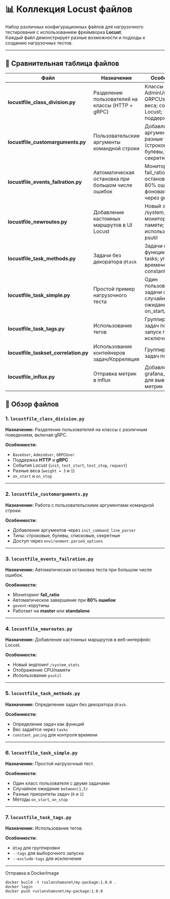 # 📊 Коллекция Locust файлов

Набор различных конфигурационных файлов для нагрузочного тестирования с использованием фреймворка **Locust**.  
Каждый файл демонстрирует разные возможности и подходы к созданию нагрузочных тестов.

---

## 📌 Сравнительная таблица файлов

| Файл                          | Назначение                                           | Особенности                                                                 |
|-------------------------------|------------------------------------------------------|------------------------------------------------------------------------------|
| **locustfile_class_division.py** | Разделение пользователей на классы (HTTP + gRPC)     | Классы BaseUser, AdminUser, GRPCUser; разные веса; события Locust; поддержка gRPC |
| **locustfile_customarguments.py** | Пользовательские аргументы командной строки         | Добавление аргументов; разные типы (строковые, булевы, списки, секретные)    |
| **locustfile_events_failration.py** | Автоматическая остановка при большом числе ошибок  | Мониторинг fail_ratio; остановка при 80% ошибок; фоновая проверка через gevent |
| **locustfile_newroutes.py**     | Добавление кастомных маршрутов в UI Locust          | Новый эндпоинт /system_stats; мониторинг CPU и памяти; использование psutil   |
| **locustfile_task_methods.py**  | Задачи без декоратора `@task`                       | Задачи как функции; словарь tasks; управление временем через constant_pacing  |
| **locustfile_task_simple.py**   | Простой пример нагрузочного теста                   | Один пользователь; две задачи с весами; случайное ожидание; on_start/on_stop  |
| **locustfile_task_tags.py**     | Использование тегов                                 | Группировка задач по тегам; запуск по тегам; исключение тегов                 |
| **locustfile_taskset_correlation.py**     | Использование контейнеров задач/Корреляция                                 | Группировка задач по группам              |
| **locustfile_influx.py**     | Отправка метрик в influx                                 | Добавлена папка grafana_dashboard для вывода метрик              |

## 📂 Обзор файлов

### 1. `locustfile_class_division.py`
**Назначение:** Разделение пользователей на классы с различным поведением, включая gRPC.  

**Особенности:**  
- `BaseUser`, `AdminUser`, `GRPCUser`  
- Поддержка **HTTP** и **gRPC**  
- События Locust (`init`, `test_start`, `test_stop`, `request`)  
- Разные веса (`weight = 3` и `1`)  
- `on_start` и `on_stop`  

---

### 2. `locustfile_customarguments.py`
**Назначение:** Работа с пользовательскими аргументами командной строки.  

**Особенности:**  
- Добавление аргументов через `init_command_line_parser`  
- Типы: строковые, булевы, списковые, секретные  
- Доступ через `environment.parsed_options`  

---

### 3. `locustfile_events_failration.py`
**Назначение:** Автоматическая остановка теста при большом числе ошибок.  

**Особенности:**  
- Мониторинг **fail_ratio**  
- Автоматическое завершение при **80% ошибок**  
- `gevent`-корутины  
- Работает на **master** или **standalone**  

---

### 4. `locustfile_newroutes.py`
**Назначение:** Добавление кастомных маршрутов в веб-интерфейс Locust.  

**Особенности:**  
- Новый эндпоинт `/system_stats`  
- Отображение CPU/памяти  
- Использование `psutil`  

---

### 5. `locustfile_task_methods.py`
**Назначение:** Определение задач без декоратора `@task`.  

**Особенности:**  
- Определение задач как функций  
- Вес задаётся через `tasks`  
- `constant_pacing` для контроля времени  

---

### 6. `locustfile_task_simple.py`
**Назначение:** Простой нагрузочный тест.  

**Особенности:**  
- Один класс пользователя с двумя задачами  
- Случайное ожидание `between(1,5)`  
- Разные приоритеты задач (`6` и `1`)  
- Методы `on_start`, `on_stop`  

---

### 7. `locustfile_task_tags.py`
**Назначение:** Использование тегов.  

**Особенности:**  
- `@tag` для группировки  
- `--tags` для выборочного запуска  
- `--exclude-tags` для исключения  

---

Отправка в DockerImage
```commandline
docker build -t ruslanshamsnet/my-package:1.0.0 .
docker login
docker push ruslanshamsnet/my-package:1.0.0
```

